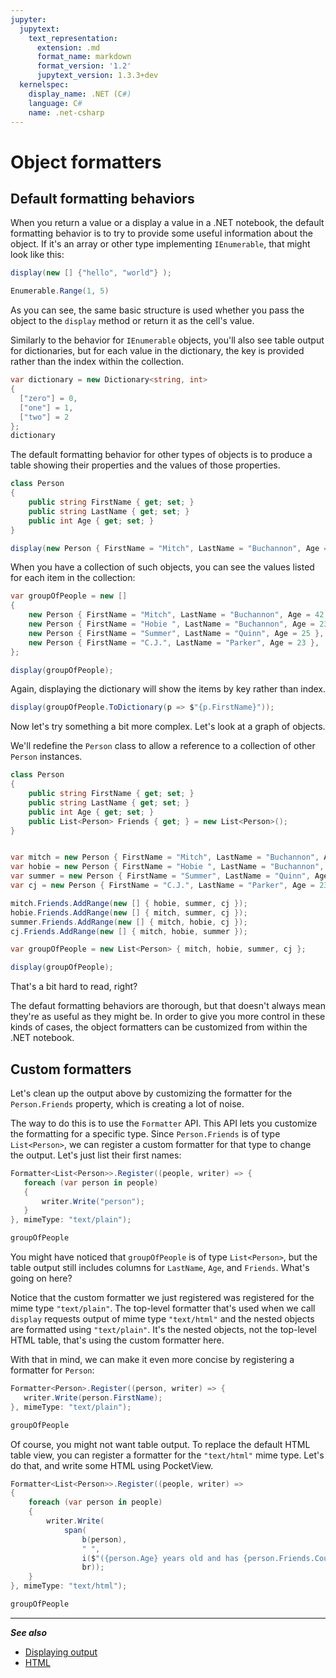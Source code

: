 ```yaml
---
jupyter:
  jupytext:
    text_representation:
      extension: .md
      format_name: markdown
      format_version: '1.2'
      jupytext_version: 1.3.3+dev
  kernelspec:
    display_name: .NET (C#)
    language: C#
    name: .net-csharp
---
```


# Object formatters


## Default formatting behaviors


When you return a value or a display a value in a .NET notebook, the default formatting behavior is to try to provide some useful information about the object. If it's an array or other type implementing `IEnumerable`, that might look like this:

```csharp
display(new [] {"hello", "world"} );

Enumerable.Range(1, 5)
```

As you can see, the same basic structure is used whether you pass the object to the `display` method or return it as the cell's value.

Similarly to the behavior for `IEnumerable` objects, you'll also see table output for dictionaries, but for each value in the dictionary, the key is provided rather than the index within the collection.

```csharp
var dictionary = new Dictionary<string, int>
{
  ["zero"] = 0,
  ["one"] = 1,
  ["two"] = 2
};
dictionary
```

The default formatting behavior for other types of objects is to produce a table showing their properties and the values of those properties.

```csharp
class Person 
{
    public string FirstName { get; set; }
    public string LastName { get; set; }
    public int Age { get; set; } 
}

display(new Person { FirstName = "Mitch", LastName = "Buchannon", Age = 42} );
```

When you have a collection of such objects, you can see the values listed for each item in the collection:

```csharp
var groupOfPeople = new [] 
{
    new Person { FirstName = "Mitch", LastName = "Buchannon", Age = 42 },
    new Person { FirstName = "Hobie ", LastName = "Buchannon", Age = 23 },
    new Person { FirstName = "Summer", LastName = "Quinn", Age = 25 },
    new Person { FirstName = "C.J.", LastName = "Parker", Age = 23 },
};

display(groupOfPeople);
```

Again, displaying the dictionary will show the items by key rather than index.

```csharp
display(groupOfPeople.ToDictionary(p => $"{p.FirstName}"));
```

Now let's try something a bit more complex. Let's look at a graph of objects. 

We'll redefine the `Person` class to allow a reference to a collection of other `Person` instances.

```csharp
class Person 
{
    public string FirstName { get; set; }
    public string LastName { get; set; }
    public int Age { get; set; } 
    public List<Person> Friends { get; } = new List<Person>();
}


var mitch = new Person { FirstName = "Mitch", LastName = "Buchannon", Age = 42 };
var hobie = new Person { FirstName = "Hobie ", LastName = "Buchannon", Age = 23 };
var summer = new Person { FirstName = "Summer", LastName = "Quinn", Age = 25 };
var cj = new Person { FirstName = "C.J.", LastName = "Parker", Age = 23 };

mitch.Friends.AddRange(new [] { hobie, summer, cj });
hobie.Friends.AddRange(new [] { mitch, summer, cj });
summer.Friends.AddRange(new [] { mitch, hobie, cj });
cj.Friends.AddRange(new [] { mitch, hobie, summer });

var groupOfPeople = new List<Person> { mitch, hobie, summer, cj };

display(groupOfPeople);
```

That's a bit hard to read, right? 

The defaut formatting behaviors are thorough, but that doesn't always mean they're as useful as they might be. In order to give you more control in these kinds of cases, the object formatters can be customized from within the .NET notebook.


## Custom formatters


Let's clean up the output above by customizing the formatter for the `Person.Friends` property, which is creating a lot of noise. 

The way to do this is to use the `Formatter` API. This API lets you customize the formatting for a specific type. Since `Person.Friends` is of type `List<Person>`, we can register a custom formatter for that type to change the output. Let's just list their first names:

```csharp
Formatter<List<Person>>.Register((people, writer) => {
   foreach (var person in people)
   {
       writer.Write("person");
   }
}, mimeType: "text/plain");

groupOfPeople
```

You might have noticed that `groupOfPeople` is of type `List<Person>`, but the table output still includes columns for `LastName`, `Age`, and `Friends`. What's going on here?

Notice that the custom formatter we just registered was registered for the mime type `"text/plain"`. The top-level formatter that's used when we call `display` requests output of mime type `"text/html"` and the nested objects are formatted using `"text/plain"`. It's the nested objects, not the top-level HTML table, that's using the custom formatter here.

With that in mind, we can make it even more concise by registering a formatter for `Person`:

```csharp
Formatter<Person>.Register((person, writer) => {
   writer.Write(person.FirstName);
}, mimeType: "text/plain");

groupOfPeople
```

Of course, you might not want table output. To replace the default HTML table view, you can register a formatter for the `"text/html"` mime type. Let's do that, and write some HTML using PocketView.

```csharp
Formatter<List<Person>>.Register((people, writer) => 
{
    foreach (var person in people)
    {
        writer.Write(
            span(
                b(person), 
                " ",
                i($"({person.Age} years old and has {person.Friends.Count} friends)"),
                br));
    }
}, mimeType: "text/html");

groupOfPeople
```

---
**_See also_**
* [Displaying output](Displaying%20output.md)
* [HTML](HTML.md)

```csharp

```

